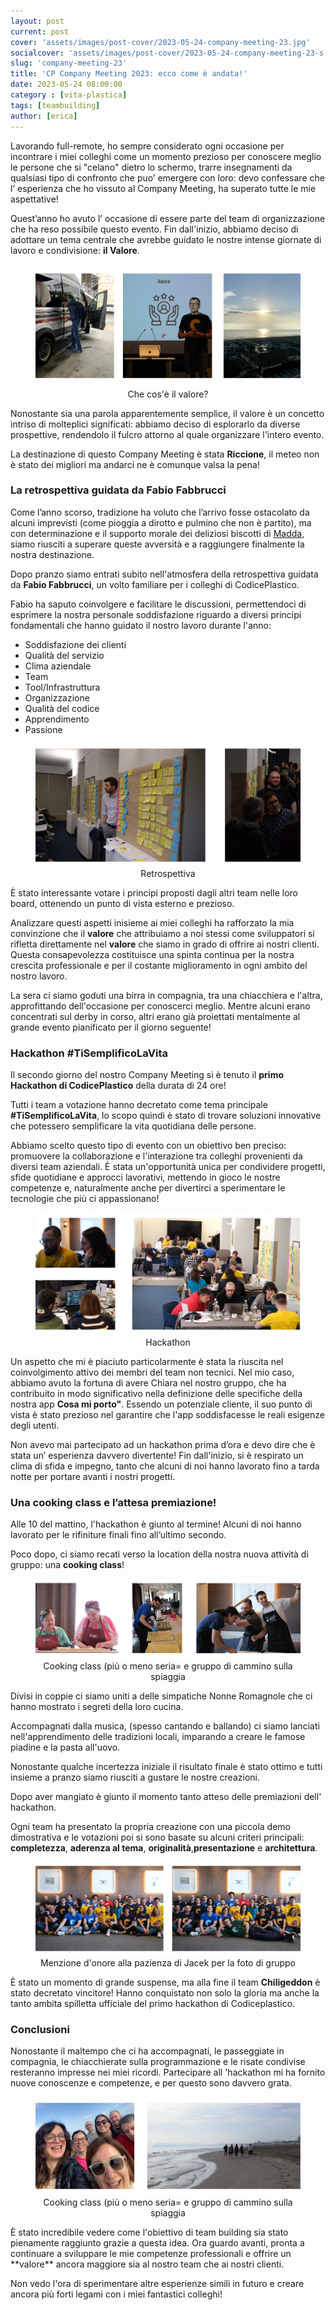 ```yaml
---
layout: post
current: post
cover: 'assets/images/post-cover/2023-05-24-company-meeting-23.jpg'
socialcover: 'assets/images/post-cover/2023-05-24-company-meeting-23-s.jpg'
slug: 'company-meeting-23'
title: 'CP Company Meeting 2023: ecco come è andata!'
date: 2023-05-24 08:00:00
category : [vita-plastica]
tags: [teambuilding]
author: [erica]
---
```


Lavorando full-remote, ho sempre considerato ogni occasione per incontrare i miei colleghi come un momento prezioso per conoscere meglio le persone che si "celano" dietro lo schermo, trarre insegnamenti da qualsiasi tipo di confronto che puo’ emergere con loro: devo confessare che l’ esperienza che ho vissuto al Company Meeting, ha superato tutte le mie aspettative!

Quest’anno ho avuto l’ occasione di essere parte del team di organizzazione che ha reso possibile questo evento. Fin dall'inizio, abbiamo deciso di adottare un tema centrale che avrebbe guidato le nostre intense giornate di lavoro e condivisione:  **il Valore**. 

<figure style="text-align:center"><img src="/assets/images/post-content/company-meeting-2023/1.jpg" alt="Company Meeting 2023" />
    <figcaption>Che cos'è il valore? </figcaption>
</figure>

Nonostante sia una parola apparentemente semplice, il valore è un concetto intriso di molteplici significati: abbiamo deciso di esplorarlo da diverse prospettive, rendendolo il fulcro attorno al quale organizzare l'intero evento.

La destinazione di questo Company Meeting è stata **Riccione**, il meteo non è stato dei migliori ma andarci ne è comunque valsa la pena!


### La retrospettiva guidata da Fabio Fabbrucci
Come l’anno scorso, tradizione ha voluto che l’arrivo fosse ostacolato da alcuni imprevisti (come pioggia a dirotto e pulmino che non è partito), ma con determinazione e il supporto morale dei deliziosi biscotti di [Madda](https://blog.codiceplastico.com/authors/maddalena-germinario), siamo riusciti a superare queste avversità e a raggiungere finalmente la nostra destinazione.

Dopo pranzo siamo entrati subito nell'atmosfera della retrospettiva guidata da **Fabio Fabbrucci**, un volto familiare per i colleghi di CodicePlastico. 


Fabio ha saputo coinvolgere e facilitare le discussioni, permettendoci di esprimere la nostra personale soddisfazione riguardo a diversi principi fondamentali che hanno guidato il nostro lavoro durante l'anno:

* Soddisfazione dei clienti
* Qualità del servizio 
* Clima aziendale
* Team
* Tool/Infrastruttura
* Organizzazione
* Qualità del codice
* Apprendimento
* Passione

<figure style="text-align:center"><img src="/assets/images/post-content/company-meeting-2023/2.jpg" alt="Company Meeting 2023" />
    <figcaption>Retrospettiva </figcaption>
</figure>
È stato interessante votare i principi proposti dagli altri team nelle loro board, ottenendo un punto di vista esterno e prezioso.

Analizzare questi aspetti inisieme ai miei colleghi ha rafforzato la mia convinzione che il **valore** che attribuiamo a noi stessi come sviluppatori si rifletta direttamente nel **valore** che siamo in grado di offrire ai nostri clienti. Questa consapevolezza costituisce una spinta continua per la nostra crescita professionale e per il costante miglioramento in ogni ambito del nostro lavoro.


La sera ci siamo goduti una birra in compagnia, tra una chiacchiera e l'altra, approfittando dell'occasione per conoscerci meglio. Mentre alcuni erano concentrati sul derby in corso, altri erano già proiettati mentalmente al grande evento pianificato per il giorno seguente! 

### Hackathon #TiSemplificoLaVita

Il secondo giorno del nostro Company Meeting si è tenuto il **primo Hackathon di CodicePlastico** della durata di 24 ore! 


Tutti i team a votazione hanno decretato come tema principale **#TiSemplificoLaVita**, lo scopo quindi è stato di trovare soluzioni innovative che potessero semplificare la vita quotidiana delle persone.

Abbiamo scelto questo tipo di evento con un obiettivo ben preciso: promuovere la collaborazione e l'interazione tra colleghi provenienti da diversi team aziendali. È stata un'opportunità unica per condividere progetti, sfide quotidiane e approcci lavorativi, mettendo in gioco le nostre competenze e, naturalmente anche per divertirci a sperimentare le tecnologie che più ci appassionano!

<figure style="text-align:center"><img src="/assets/images/post-content/company-meeting-2023/3.jpg" alt="Company Meeting 2023" />
    <figcaption>Hackathon</figcaption>
</figure>

Un aspetto che mi è piaciuto particolarmente è stata la riuscita nel coinvolgimento attivo dei membri del team non tecnici.
Nel mio caso, abbiamo avuto la fortuna di avere Chiara nel nostro gruppo, che ha contribuito in modo significativo nella definizione delle specifiche della nostra app **Cosa mi porto"**. Essendo un potenziale cliente, il suo punto di vista è stato prezioso nel garantire che l'app soddisfacesse le reali esigenze degli utenti.

Non avevo mai partecipato ad un hackathon prima d’ora e devo dire che è stata un’ esperienza davvero divertente! Fin dall'inizio, si è respirato un clima di sfida e impegno, tanto che alcuni di noi hanno lavorato fino a tarda notte per portare avanti i nostri progetti.

### Una cooking class e l’attesa premiazione!

Alle 10 del mattino, l'hackathon è giunto al termine! Alcuni di noi hanno lavorato per le rifiniture finali fino all’ultimo secondo.

Poco dopo, ci siamo recati verso la location della nostra nuova attività di gruppo: una **cooking class**!

<figure style="text-align:center"><img src="/assets/images/post-content/company-meeting-2023/4.jpg" alt="Company Meeting 2023" />
    <figcaption>Cooking class (più o meno seria= e gruppo di cammino sulla spiaggia</figcaption>
</figure>

Divisi in coppie ci siamo uniti a delle simpatiche Nonne Romagnole che ci hanno mostrato i segreti della loro cucina.

Accompagnati dalla musica, (spesso cantando e ballando) ci siamo lanciati nell'apprendimento delle tradizioni locali, imparando a creare le famose piadine e la pasta all'uovo. 

Nonostante qualche incertezza iniziale il risultato finale è stato ottimo e tutti insieme a pranzo siamo riusciti a gustare le nostre creazioni.

Dopo aver mangiato è giunto il momento tanto atteso delle premiazioni dell' hackathon. 

Ogni team ha presentato la propria creazione con una piccola demo dimostrativa e le votazioni poi si sono basate su alcuni criteri principali: **completezza**, **aderenza al tema**, **originalità**,**presentazione** e **architettura**.
<figure style="text-align:center"><img src="/assets/images/post-content/company-meeting-2023/5.jpg" alt="Company Meeting 2023" />
    <figcaption>Menzione d'onore alla pazienza di Jacek per la foto di gruppo</figcaption>
</figure>

È stato un momento di grande suspense, ma alla fine il team **Chiligeddon** è stato decretato vincitore! Hanno conquistato non solo la gloria ma anche la tanto ambita spilletta ufficiale del primo hackathon di Codiceplastico.

### Conclusioni
Nonostante il maltempo che ci ha accompagnati, le passeggiate in compagnia, le chiacchierate sulla programmazione e le risate condivise resteranno impresse nei miei ricordi. Partecipare all 'hackathon mi ha fornito nuove conoscenze e competenze, e per questo sono davvero grata. 



<figure style="text-align:center"><img src="/assets/images/post-content/company-meeting-2023/6.jpg" alt="Company Meeting 2023" />
    <figcaption>Cooking class (più o meno seria= e gruppo di cammino sulla spiaggia</figcaption>
</figure>
È stato incredibile vedere come l'obiettivo di team building sia stato pienamente raggiunto grazie a questa idea. Ora guardo avanti, pronta a continuare a sviluppare le mie competenze professionali e offrire un **valore** ancora maggiore sia al nostro team che ai nostri clienti.

Non vedo l'ora di sperimentare altre esperienze simili in futuro e creare ancora più forti legami con i miei fantastici colleghi!
